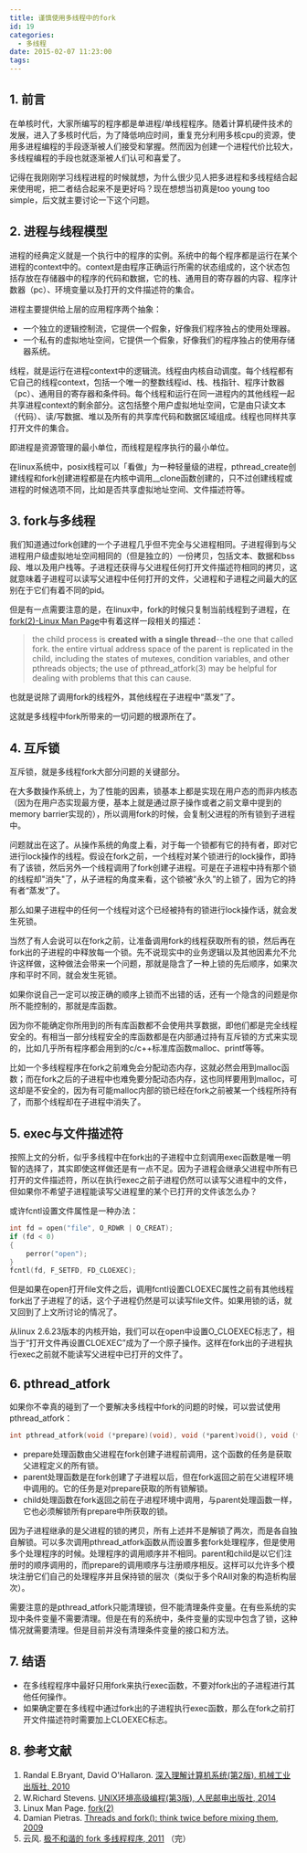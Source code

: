 ```yaml
---
title: 谨慎使用多线程中的fork
id: 19
categories:
  - 多线程
date: 2015-02-07 11:23:00
tags:
---
```


## 1\. 前言

在单核时代，大家所编写的程序都是单进程/单线程程序。随着计算机硬件技术的发展，进入了多核时代后，为了降低响应时间，重复充分利用多核cpu的资源，使用多进程编程的手段逐渐被人们接受和掌握。然而因为创建一个进程代价比较大，多线程编程的手段也就逐渐被人们认可和喜爱了。

记得在我刚刚学习线程进程的时候就想，为什么很少见人把多进程和多线程结合起来使用呢，把二者结合起来不是更好吗？现在想想当初真是too young too simple，后文就主要讨论一下这个问题。

## 2\. 进程与线程模型

进程的经典定义就是一个执行中的程序的实例。系统中的每个程序都是运行在某个进程的context中的。context是由程序正确运行所需的状态组成的，这个状态包括存放在存储器中的程序的代码和数据，它的栈、通用目的寄存器的内容、程序计数器（pc）、环境变量以及打开的文件描述符的集合。

进程主要提供给上层的应用程序两个抽象：

*   一个独立的逻辑控制流，它提供一个假象，好像我们程序独占的使用处理器。
*   一个私有的虚拟地址空间，它提供一个假象，好像我们的程序独占的使用存储器系统。

线程，就是运行在进程context中的逻辑流。线程由内核自动调度。每个线程都有它自己的线程context，包括一个唯一的整数线程id、栈、栈指针、程序计数器（pc）、通用目的寄存器和条件码。每个线程和运行在同一进程内的其他线程一起共享进程context的剩余部分。这包括整个用户虚拟地址空间，它是由只读文本（代码）、读/写数据、堆以及所有的共享库代码和数据区域组成。线程也同样共享打开文件的集合。

即进程是资源管理的最小单位，而线程是程序执行的最小单位。

在linux系统中，posix线程可以「看做」为一种轻量级的进程，pthread_create创建线程和fork创建进程都是在内核中调用__clone函数创建的，只不过创建线程或进程的时候选项不同，比如是否共享虚拟地址空间、文件描述符等。

## 3\. fork与多线程

我们知道通过fork创建的一个子进程几乎但不完全与父进程相同。子进程得到与父进程用户级虚拟地址空间相同的（但是独立的）一份拷贝，包括文本、数据和bss段、堆以及用户栈等。子进程还获得与父进程任何打开文件描述符相同的拷贝，这就意味着子进程可以读写父进程中任何打开的文件，父进程和子进程之间最大的区别在于它们有着不同的pid。

但是有一点需要注意的是，在linux中，fork的时候只复制当前线程到子进程，在[fork(2)-Linux Man Page](http://linux.die.net/man/2/fork)中有着这样一段相关的描述：

> the child process is **created with a single thread**--the one that called fork. the entire virtual address space of the parent is replicated in the child, including the states of mutexes, condition variables, and other pthreads objects; the use of pthread_atfork(3) may be helpful for dealing with problems that this can cause.

也就是说除了调用fork的线程外，其他线程在子进程中“蒸发”了。

这就是多线程中fork所带来的一切问题的根源所在了。<!--more-->

## 4\. 互斥锁

互斥锁，就是多线程fork大部分问题的关键部分。

在大多数操作系统上，为了性能的因素，锁基本上都是实现在用户态的而非内核态（因为在用户态实现最方便，基本上就是通过原子操作或者之前文章中提到的memory barrier实现的），所以调用fork的时候，会复制父进程的所有锁到子进程中。

问题就出在这了。从操作系统的角度上看，对于每一个锁都有它的持有者，即对它进行lock操作的线程。假设在fork之前，一个线程对某个锁进行的lock操作，即持有了该锁，然后另外一个线程调用了fork创建子进程。可是在子进程中持有那个锁的线程却"消失"了，从子进程的角度来看，这个锁被“永久”的上锁了，因为它的持有者“蒸发”了。

那么如果子进程中的任何一个线程对这个已经被持有的锁进行lock操作话，就会发生死锁。

当然了有人会说可以在fork之前，让准备调用fork的线程获取所有的锁，然后再在fork出的子进程的中释放每一个锁。先不说现实中的业务逻辑以及其他因素允不允许这样做，这种做法会带来一个问题，那就是隐含了一种上锁的先后顺序，如果次序和平时不同，就会发生死锁。

如果你说自己一定可以按正确的顺序上锁而不出错的话，还有一个隐含的问题是你所不能控制的，那就是库函数。

因为你不能确定你所用到的所有库函数都不会使用共享数据，即他们都是完全线程安全的。有相当一部分线程安全的库函数都是在内部通过持有互斥锁的方式来实现的，比如几乎所有程序都会用到的c/c++标准库函数malloc、printf等等。

比如一个多线程程序在fork之前难免会分配动态内存，这就必然会用到malloc函数；而在fork之后的子进程中也难免要分配动态内存，这也同样要用到malloc，可这却是不安全的，因为有可能malloc内部的锁已经在fork之前被某一个线程所持有了，而那个线程却在子进程中消失了。

## 5\. exec与文件描述符

按照上文的分析，似乎多线程中在fork出的子进程中立刻调用exec函数是唯一明智的选择了，其实即使这样做还是有一点不足。因为子进程会继承父进程中所有已打开的文件描述符，所以在执行exec之前子进程仍然可以读写父进程中的文件，但如果你不希望子进程能读写父进程里的某个已打开的文件该怎么办？

或许fcntl设置文件属性是一种办法：
```c
int fd = open("file", O_RDWR | O_CREAT);
if (fd < 0)
{
    perror("open");
}
fcntl(fd, F_SETFD, FD_CLOEXEC);
```
但是如果在open打开file文件之后，调用fcntl设置CLOEXEC属性之前有其他线程fork出了子进程了的话，这个子进程仍然是可以读写file文件。如果用锁的话，就又回到了上文所讨论的情况了。

从linux 2.6.23版本的内核开始，我们可以在open中设置O_CLOEXEC标志了，相当于“打开文件再设置CLOEXEC”成为了一个原子操作。这样在fork出的子进程执行exec之前就不能读写父进程中已打开的文件了。

## 6\. pthread_atfork

如果你不幸真的碰到了一个要解决多线程中fork的问题的时候，可以尝试使用pthread_atfork：
```c
int pthread_atfork(void (*prepare)(void), void (*parent)void(), void (*child)(void));
```

*   prepare处理函数由父进程在fork创建子进程前调用，这个函数的任务是获取父进程定义的所有锁。
*   parent处理函数是在fork创建了子进程以后，但在fork返回之前在父进程环境中调用的。它的任务是对prepare获取的所有锁解锁。
*   child处理函数在fork返回之前在子进程环境中调用，与parent处理函数一样，它也必须解锁所有prepare中所获取的锁。

因为子进程继承的是父进程的锁的拷贝，所有上述并不是解锁了两次，而是各自独自解锁。可以多次调用pthread_atfork函数从而设置多套fork处理程序，但是使用多个处理程序的时候。处理程序的调用顺序并不相同。parent和child是以它们注册时的顺序调用的，而prepare的调用顺序与注册顺序相反。这样可以允许多个模块注册它们自己的处理程序并且保持锁的层次（类似于多个RAII对象的构造析构层次）。

需要注意的是pthread_atfork只能清理锁，但不能清理条件变量。在有些系统的实现中条件变量不需要清理。但是在有的系统中，条件变量的实现中包含了锁，这种情况就需要清理。但是目前并没有清理条件变量的接口和方法。

## 7\. 结语

*   在多线程程序中最好只用fork来执行exec函数，不要对fork出的子进程进行其他任何操作。
*   如果确定要在多线程中通过fork出的子进程执行exec函数，那么在fork之前打开文件描述符时需要加上CLOEXEC标志。

## 8\. 参考文献

1.  Randal E.Bryant, David O'Hallaron. [深入理解计算机系统(第2版). 机械工业出版社, 2010](http://book.douban.com/subject/5333562/)
2.  W.Richard Stevens. [UNIX环境高级编程(第3版), 人民邮电出版社, 2014](http://book.douban.com/subject/25900403/)
3.  Linux Man Page. [fork(2)](http://linux.die.net/man/2/fork)
4.  Damian Pietras. [Threads and fork(): think twice before mixing them, 2009](http://www.linuxprogrammingblog.com/threads-and-fork-think-twice-before-using-them)
5.  云风. [极不和谐的 fork 多线程程序, 2011](http://blog.codingnow.com/2011/01/fork_multi_thread.html)
    （完）
